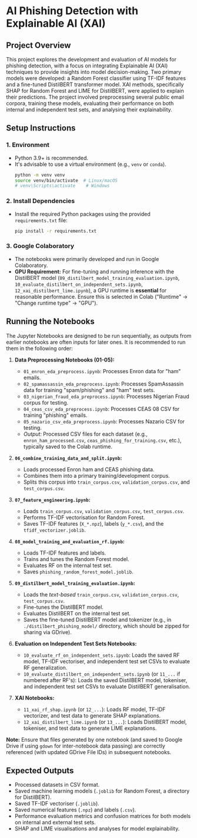 # AI Phishing Detection with Explainable AI (XAI)

## Project Overview
This project explores the development and evaluation of AI models for phishing detection, with a focus on integrating Explainable AI (XAI) techniques to provide insights into model decision-making. Two primary models were developed: a Random Forest classifier using TF-IDF features and a fine-tuned DistilBERT transformer model. XAI methods, specifically SHAP for Random Forest and LIME for DistilBERT, were applied to explain their predictions. The project involved preprocessing several public email corpora, training these models, evaluating their performance on both internal and independent test sets, and analysing their explainability.

## Setup Instructions

### 1. Environment
* Python 3.9+ is recommended.
* It's advisable to use a virtual environment (e.g., `venv` or `conda`).
    ```bash
    python -m venv venv
    source venv/bin/activate  # Linux/macOS
    # venv\Scripts\activate    # Windows
    ```

### 2. Install Dependencies
* Install the required Python packages using the provided `requirements.txt` file:
    ```bash
    pip install -r requirements.txt
    ```

### 3. Google Colaboratory
* The notebooks were primarily developed and run in Google Colaboratory.
* **GPU Requirement:** For fine-tuning and running inference with the DistilBERT model (`09_distilbert_model_training_evaluation.ipynb`, `10_evaluate_distilbert_on_independent_sets.ipynb`, `12_xai_distilbert_lime.ipynb`), a GPU runtime is **essential** for reasonable performance. Ensure this is selected in Colab ("Runtime" -> "Change runtime type" -> "GPU").

## Running the Notebooks
The Jupyter Notebooks are designed to be run sequentially, as outputs from earlier notebooks are often inputs for later ones. It is recommended to run them in the following order:

1.  **Data Preprocessing Notebooks (01-05):**
    * `01_enron_eda_preprocess.ipynb`: Processes Enron data for "ham" emails.
    * `02_spamassassin_eda_preprocess.ipynb`: Processes SpamAssassin data for training "spam/phishing" and "ham" test sets.
    * `03_nigerian_fraud_eda_preprocess.ipynb`: Processes Nigerian Fraud corpus for testing.
    * `04_ceas_csv_eda_preprocess.ipynb`: Processes CEAS 08 CSV for training "phishing" emails.
    * `05_nazario_csv_eda_preprocess.ipynb`: Processes Nazario CSV for testing.
    * *Output:* Processed CSV files for each dataset (e.g., `enron_ham_processed.csv`, `ceas_phishing_for_training.csv`, etc.), typically saved to the Colab runtime.

2.  **`06_combine_training_data_and_split.ipynb`:**
    * Loads processed Enron ham and CEAS phishing data.
    * Combines them into a primary training/development corpus.
    * Splits this corpus into `train_corpus.csv`, `validation_corpus.csv`, and `test_corpus.csv`.

3.  **`07_feature_engineering.ipynb`:**
    * Loads `train_corpus.csv`, `validation_corpus.csv`, `test_corpus.csv`.
    * Performs TF-IDF vectorisation for Random Forest.
    * Saves TF-IDF features (`X_*.npz`), labels (`y_*.csv`), and the `tfidf_vectorizer.joblib`.

4.  **`08_model_training_and_evaluation_rf.ipynb`:**
    * Loads TF-IDF features and labels.
    * Trains and tunes the Random Forest model.
    * Evaluates RF on the internal test set.
    * Saves `phishing_random_forest_model.joblib`.

5.  **`09_distilbert_model_training_evaluation.ipynb`:**
    * Loads the *text-based* `train_corpus.csv`, `validation_corpus.csv`, `test_corpus.csv`.
    * Fine-tunes the DistilBERT model.
    * Evaluates DistilBERT on the internal test set.
    * Saves the fine-tuned DistilBERT model and tokenizer (e.g., in `./distilbert_phishing_model/` directory, which should be zipped for sharing via GDrive).

6.  **Evaluation on Independent Test Sets Notebooks:**
    * `10_evaluate_rf_on_independent_sets.ipynb`: Loads the saved RF model, TF-IDF vectoriser, and independent test set CSVs to evaluate RF generalization.
    * `10_evaluate_distilbert_on_independent_sets.ipynb` (or `11_...` if numbered after RF's): Loads the saved DistilBERT model, tokeniser, and independent test set CSVs to evaluate DistilBERT generalisation.

7.  **XAI Notebooks:**
    * `11_xai_rf_shap.ipynb` (or `12_...`): Loads RF model, TF-IDF vectorizer, and test data to generate SHAP explanations.
    * `12_xai_distilbert_lime.ipynb` (or `13_...`): Loads DistilBERT model, tokeniser, and test data to generate LIME explanations.

**Note:** Ensure that files generated by one notebook (and saved to Google Drive if using `gdown` for inter-notebook data passing) are correctly referenced (with updated GDrive File IDs) in subsequent notebooks.

## Expected Outputs
* Processed datasets in CSV format.
* Saved machine learning models (`.joblib` for Random Forest, a directory for DistilBERT).
* Saved TF-IDF vectoriser (`.joblib`).
* Saved numerical features (`.npz`) and labels (`.csv`).
* Performance evaluation metrics and confusion matrices for both models on internal and external test sets.
* SHAP and LIME visualisations and analyses for model explainability.